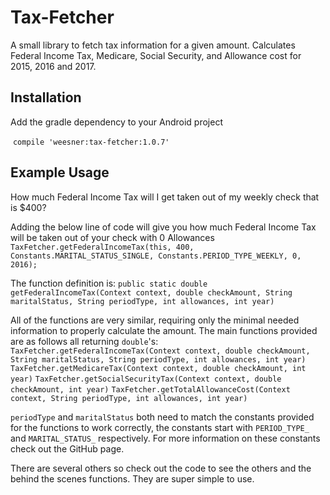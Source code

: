 # Tax-Fetcher
  A small library to fetch tax information for a given amount. Calculates Federal Income Tax, Medicare, Social Security, and Allowance cost for 2015, 2016 and 2017.

## Installation
  Add the gradle dependency to your Android project
  
  `compile 'weesner:tax-fetcher:1.0.7'`

## Example Usage
  How much Federal Income Tax will I get taken out of my weekly check that is $400?
  
  Adding the below line of code will give you how much Federal Income Tax will be taken out of your check with 0 Allowances
  `TaxFetcher.getFederalIncomeTax(this, 400, Constants.MARITAL_STATUS_SINGLE, Constants.PERIOD_TYPE_WEEKLY, 0, 2016);`
  
  The function definition is:
  `public static double getFederalIncomeTax(Context context, double checkAmount, String maritalStatus, String periodType, int allowances, int year)`
  
  All of the functions are very similar, requiring only the minimal needed information to properly calculate the amount.
  The main functions provided are as follows all returning `double`'s:
  `TaxFetcher.getFederalIncomeTax(Context context, double checkAmount, String maritalStatus, String periodType, int allowances, int year)`
  `TaxFetcher.getMedicareTax(Context context, double checkAmount, int year)`
  `TaxFetcher.getSocialSecurityTax(Context context, double checkAmount, int year)`
  `TaxFetcher.getTotalAllowanceCost(Context context, String periodType, int allowances, int year)`
  
  `periodType` and `maritalStatus` both need to match the constants provided for the functions to work correctly, the constants start
  with `PERIOD_TYPE_` and `MARITAL_STATUS_` respectively. For more information on these constants check out the GitHub page.
   
  There are several others so check out the code to see the others and the behind the scenes functions. They are super simple to use.
  
